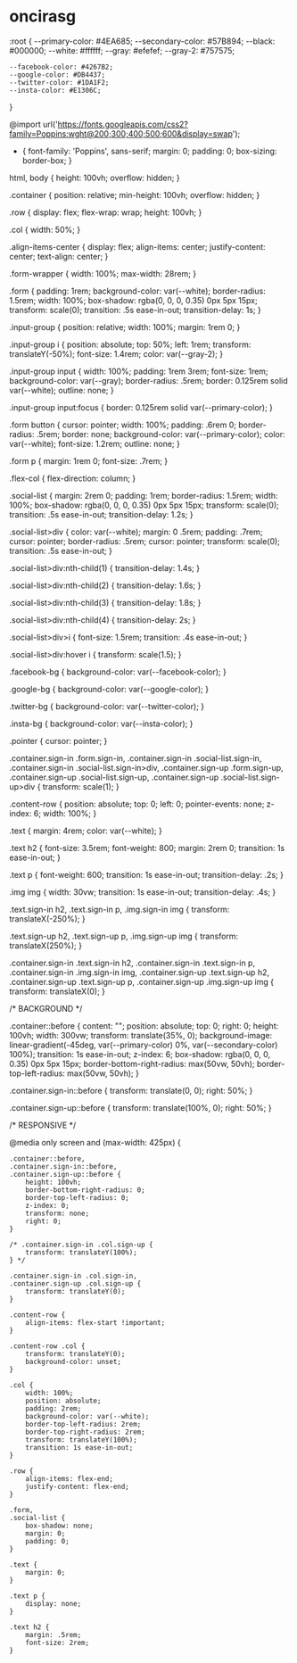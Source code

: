 # oncirasg
:root {
    --primary-color: #4EA685;
    --secondary-color: #57B894;
    --black: #000000;
    --white: #ffffff;
    --gray: #efefef;
    --gray-2: #757575;

    --facebook-color: #4267B2;
    --google-color: #DB4437;
    --twitter-color: #1DA1F2;
    --insta-color: #E1306C;
}

@import url('https://fonts.googleapis.com/css2?family=Poppins:wght@200;300;400;500;600&display=swap');

* {
    font-family: 'Poppins', sans-serif;
    margin: 0;
    padding: 0;
    box-sizing: border-box;
}

html,
body {
    height: 100vh;
    overflow: hidden;
}

.container {
    position: relative;
    min-height: 100vh;
    overflow: hidden;
}

.row {
    display: flex;
    flex-wrap: wrap;
    height: 100vh;
}

.col {
    width: 50%;
}

.align-items-center {
    display: flex;
    align-items: center;
    justify-content: center;
    text-align: center;
}

.form-wrapper {
    width: 100%;
    max-width: 28rem;
}

.form {
    padding: 1rem;
    background-color: var(--white);
    border-radius: 1.5rem;
    width: 100%;
    box-shadow: rgba(0, 0, 0, 0.35) 0px 5px 15px;
    transform: scale(0);
    transition: .5s ease-in-out;
    transition-delay: 1s;
}

.input-group {
    position: relative;
    width: 100%;
    margin: 1rem 0;
}

.input-group i {
    position: absolute;
    top: 50%;
    left: 1rem;
    transform: translateY(-50%);
    font-size: 1.4rem;
    color: var(--gray-2);
}

.input-group input {
    width: 100%;
    padding: 1rem 3rem;
    font-size: 1rem;
    background-color: var(--gray);
    border-radius: .5rem;
    border: 0.125rem solid var(--white);
    outline: none;
}

.input-group input:focus {
    border: 0.125rem solid var(--primary-color);
}

.form button {
    cursor: pointer;
    width: 100%;
    padding: .6rem 0;
    border-radius: .5rem;
    border: none;
    background-color: var(--primary-color);
    color: var(--white);
    font-size: 1.2rem;
    outline: none;
}

.form p {
    margin: 1rem 0;
    font-size: .7rem;
}

.flex-col {
    flex-direction: column;
}

.social-list {
    margin: 2rem 0;
    padding: 1rem;
    border-radius: 1.5rem;
    width: 100%;
    box-shadow: rgba(0, 0, 0, 0.35) 0px 5px 15px;
    transform: scale(0);
    transition: .5s ease-in-out;
    transition-delay: 1.2s;
}

.social-list>div {
    color: var(--white);
    margin: 0 .5rem;
    padding: .7rem;
    cursor: pointer;
    border-radius: .5rem;
    cursor: pointer;
    transform: scale(0);
    transition: .5s ease-in-out;
}

.social-list>div:nth-child(1) {
    transition-delay: 1.4s;
}

.social-list>div:nth-child(2) {
    transition-delay: 1.6s;
}

.social-list>div:nth-child(3) {
    transition-delay: 1.8s;
}

.social-list>div:nth-child(4) {
    transition-delay: 2s;
}

.social-list>div>i {
    font-size: 1.5rem;
    transition: .4s ease-in-out;
}

.social-list>div:hover i {
    transform: scale(1.5);
}

.facebook-bg {
    background-color: var(--facebook-color);
}

.google-bg {
    background-color: var(--google-color);
}

.twitter-bg {
    background-color: var(--twitter-color);
}

.insta-bg {
    background-color: var(--insta-color);
}

.pointer {
    cursor: pointer;
}

.container.sign-in .form.sign-in,
.container.sign-in .social-list.sign-in,
.container.sign-in .social-list.sign-in>div,
.container.sign-up .form.sign-up,
.container.sign-up .social-list.sign-up,
.container.sign-up .social-list.sign-up>div {
    transform: scale(1);
}

.content-row {
    position: absolute;
    top: 0;
    left: 0;
    pointer-events: none;
    z-index: 6;
    width: 100%;
}

.text {
    margin: 4rem;
    color: var(--white);
}

.text h2 {
    font-size: 3.5rem;
    font-weight: 800;
    margin: 2rem 0;
    transition: 1s ease-in-out;
}

.text p {
    font-weight: 600;
    transition: 1s ease-in-out;
    transition-delay: .2s;
}

.img img {
    width: 30vw;
    transition: 1s ease-in-out;
    transition-delay: .4s;
}

.text.sign-in h2,
.text.sign-in p,
.img.sign-in img {
    transform: translateX(-250%);
}

.text.sign-up h2,
.text.sign-up p,
.img.sign-up img {
    transform: translateX(250%);
}

.container.sign-in .text.sign-in h2,
.container.sign-in .text.sign-in p,
.container.sign-in .img.sign-in img,
.container.sign-up .text.sign-up h2,
.container.sign-up .text.sign-up p,
.container.sign-up .img.sign-up img {
    transform: translateX(0);
}

/* BACKGROUND */

.container::before {
    content: "";
    position: absolute;
    top: 0;
    right: 0;
    height: 100vh;
    width: 300vw;
    transform: translate(35%, 0);
    background-image: linear-gradient(-45deg, var(--primary-color) 0%, var(--secondary-color) 100%);
    transition: 1s ease-in-out;
    z-index: 6;
    box-shadow: rgba(0, 0, 0, 0.35) 0px 5px 15px;
    border-bottom-right-radius: max(50vw, 50vh);
    border-top-left-radius: max(50vw, 50vh);
}

.container.sign-in::before {
    transform: translate(0, 0);
    right: 50%;
}

.container.sign-up::before {
    transform: translate(100%, 0);
    right: 50%;
}

/* RESPONSIVE */

@media only screen and (max-width: 425px) {

    .container::before,
    .container.sign-in::before,
    .container.sign-up::before {
        height: 100vh;
        border-bottom-right-radius: 0;
        border-top-left-radius: 0;
        z-index: 0;
        transform: none;
        right: 0;
    }

    /* .container.sign-in .col.sign-up {
        transform: translateY(100%);
    } */

    .container.sign-in .col.sign-in,
    .container.sign-up .col.sign-up {
        transform: translateY(0);
    }

    .content-row {
        align-items: flex-start !important;
    }

    .content-row .col {
        transform: translateY(0);
        background-color: unset;
    }

    .col {
        width: 100%;
        position: absolute;
        padding: 2rem;
        background-color: var(--white);
        border-top-left-radius: 2rem;
        border-top-right-radius: 2rem;
        transform: translateY(100%);
        transition: 1s ease-in-out;
    }

    .row {
        align-items: flex-end;
        justify-content: flex-end;
    }

    .form,
    .social-list {
        box-shadow: none;
        margin: 0;
        padding: 0;
    }

    .text {
        margin: 0;
    }

    .text p {
        display: none;
    }

    .text h2 {
        margin: .5rem;
        font-size: 2rem;
    }
